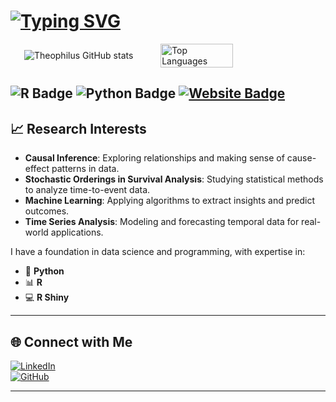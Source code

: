 # [![Typing SVG](https://readme-typing-svg.herokuapp.com?font=Fira+Code&pause=1000&color=4A2AF7&width=435&lines=Welcome+to+my+Profile+%F0%9F%91%8B)](https://git.io/typing-svg)



<div style="display: flex; flex-direction: row; justify-content: space-around; align-items: center;">
  <img src="https://github-readme-stats-sigma-five.vercel.app/api?username=Theophilus-Baidoo&theme=react" 
            alt="Theophilus GitHub stats" />
  <img src="https://github-readme-stats.vercel.app/api/top-langs/?username=Theophilus-Baidoo&layout=compact&theme=radical" alt="Top Languages" style="width: 48%;"/>
</div>





![R Badge](https://img.shields.io/badge/-276DC3?style=flat-square&logo=r&logoColor=white)
![Python Badge](https://img.shields.io/badge/-Python-3776AB?style=flat-square&logo=python&logoColor=white)
[![Website Badge](https://img.shields.io/badge/-Website-000000?style=flat-square&logo=google-chrome&logoColor=white)](https://Theophilus-Baidoo.github.io) 
---


## 📈 Research Interests

- **Causal Inference**: Exploring relationships and making sense of cause-effect patterns in data.
- **Stochastic Orderings in Survival Analysis**: Studying statistical methods to analyze time-to-event data.
- **Machine Learning**: Applying algorithms to extract insights and predict outcomes.
- **Time Series Analysis**: Modeling and forecasting temporal data for real-world applications.


I have a foundation in data science and programming, with expertise in:

- 🐍 **Python**
- 📊 **R**
- 💻 **R Shiny**

---

## 🌐 Connect with Me

[![LinkedIn](https://img.shields.io/badge/LinkedIn-%230077B5.svg?style=flat&logo=linkedin&logoColor=white)](https://www.linkedin.com/in/theophilus-g-baidoo-5088b31b9/)  
[![GitHub](https://img.shields.io/badge/GitHub-%2312100E.svg?style=flat&logo=github&logoColor=white)](https://github.com/Theophilus-Baidoo) 


---


